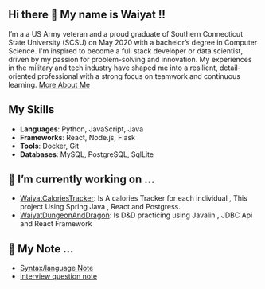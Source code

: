 ## Hi there 👋 My name is Waiyat !!

I’m a a US Army veteran and a proud graduate of Southern Connecticut State University (SCSU) on May 2020 with a bachelor’s degree in Computer Science. 
I'm inspired to become a full stack developer or data scientist, driven by my passion for problem-solving and innovation. 
My experiences in the military and tech industry have shaped me into a resilient, detail-oriented professional with a strong focus on teamwork and continuous learning.
[More About Me](https://waiyathamdani.github.io/index.html)

## My Skills
- **Languages**: Python, JavaScript, Java
- **Frameworks**: React, Node.js, Flask
- **Tools**: Docker, Git
- **Databases**: MySQL, PostgreSQL, SqlLite

## 🔭 I’m currently working on ...
- [WaiyatCaloriesTracker](https://github.com/WaiyatHamdani/WaiyatCalorieTracker): Is A calories Tracker for each individual , This project Using Spring Java , React and Postgress.
- [WaiyatDungeonAndDragon](https://github.com/WaiyatHamdani/WaiyatDungeonAndDragon): Is D&D practicing using Javalin , JDBC Api and React Framework

## 📝 My Note ...
- [Syntax/language Note](https://github.com/WaiyatHamdani/WaiyatNote/blob/main/Note/Mynote/Mynote.md)
- [interview question note](https://github.com/WaiyatHamdani/WaiyatNote/blob/main/Note/InterviewQuestion/InterviewQuestion.md)
  
<!--
**WaiyatHamdani/WaiyatHamdani** is a ✨ _special_ ✨ repository because its `README.md` (this file) appears on your GitHub profile.


- 🌱 I’m currently learning ...
- 👯 I’m looking to collaborate on ...
- 🤔 I’m looking for help with ...
- 💬 Ask me about ...
- 📫 How to reach me: ...
- 😄 Pronouns: ...
- ⚡ Fun fact: ...
-->

